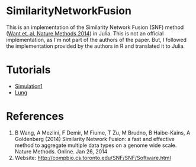# SimilarityNetworkFusion
This is an implementation of the Similarity Network Fusion (SNF) method ([Want et. al, Nature Methods 2014][1]) in Julia. This is not an official
implementation, as I'm not part of the authors of the paper. But, I followed
the implementation provided by the authors in R and translated it to Julia.

# Tutorials
* [Simulation1](docs/build/tutorials/Simulation1.md)
* [Lung](docs/build/tutorials/Lung.md)

# References
1. B Wang, A Mezlini, F Demir, M Fiume, T Zu, M Brudno, B Haibe-Kains, A Goldenberg (2014) Similarity Network Fusion: a fast and effective method to aggregate multiple data types on a genome wide scale. Nature Methods. Online. Jan 26, 2014  
2. Website: http://compbio.cs.toronto.edu/SNF/SNF/Software.html

[1]: https://www.nature.com/articles/nmeth.2810
